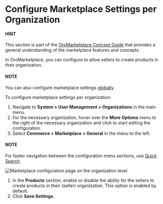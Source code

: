 <a id="configuration-commerce-marketplace-seller-organization"></a>

# Configure Marketplace Settings per Organization

#### HINT
This section is part of the [OroMarketplace Concept Guide](../../../../../../../concept-guides/business-models/marketplace/index.md#concept-guide-oro-marketplace) that provides a general understanding of the marketplace features and concepts.

In OroMarketplace, you can configure to allow sellers to create products in their organization.

#### NOTE
You can also configure marketplace settings [globally](../../../../../configuration/commerce/marketplace/marketplace-general.md#configuration-commerce-marketplace-seller-global).

To configure marketplace settings per organization:

1. Navigate to **System > User Management > Organizations** in the main menu.
2. For the necessary organization, hover over the <i class="fa fa-ellipsis-h fa-lg" aria-hidden="true"></i> **More Options** menu to the right of the necessary organization and click <i class="fas fa-cog" aria-hidden="true"></i> to start editing the configuration.
3. Select **Commerce > Marketplace > General** in the menu to the left.

#### NOTE
For faster navigation between the configuration menu sections, use [Quick Search](../../../../../configuration/quick-search.md#user-guide-system-configuration-quick-search).

![Marketplace configuration page on the organization level](user/img/system/user_management/org_configuration/marketplace/marketplace-products-org-config.png)
1. In the **Products** section, enable or disable the ability for the sellers to create products in their (seller) organization. This option is enabled by default.
2. Click **Save Settings**.

<!-- fa-bars = fa-navicon -->
<!-- Ic Tiles is used as Set As Default in saved views, and as tiles in display layout options -->
<!-- IcPencil refers to Rename in Commerce and Inline Editing in CRM -->
<!-- Check mark in the square. -->
<!-- SortDesc is also used as drop-down arrow -->
